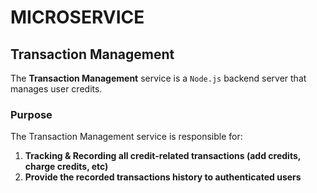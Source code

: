 # MICROSERVICE

## Transaction Management

The **Transaction Management** service is a `Node.js` backend server that manages user credits. 

### Purpose

The Transaction Management service is responsible for:

1. **Tracking & Recording all credit-related transactions (add credits, charge credits, etc)**
2. **Provide the recorded transactions history to authenticated users**
